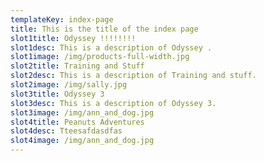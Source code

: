 ```yaml
---
templateKey: index-page
title: This is the title of the index page
slot1title: Odyssey !!!!!!!!
slot1desc: This is a description of Odyssey .
slot1image: /img/products-full-width.jpg
slot2title: Training and Stuff
slot2desc: This is a description of Training and stuff.
slot2image: /img/sally.jpg
slot3title: Odyssey 3
slot3desc: This is a description of Odyssey 3.
slot3image: /img/ann_and_dog.jpg
slot4title: Peanuts Adventures
slot4desc: Tteesafdasdfas
slot4image: /img/ann_and_dog.jpg
---
```


